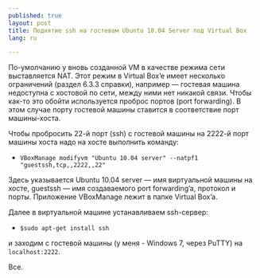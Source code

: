 ```yaml
---
published: true
layout: post
title: Поднятие ssh на гостевом Ubuntu 10.04 Server под Virtual Box
lang: ru

---
```


По-умолчанию у вновь созданной VM в качестве режима сети выставляется NAT. Этот режим в Virtual Box’e имеет несколько ограничений (раздел 6.3.3 справки), например — гостевая машина недоступна с хостовой по сети, между ними нет никакой связи. Чтобы как-то это обойти используется проброс портов (port forwarding). В этом случае порту гостевой машины ставится в соответствие порт машины-хоста.

Чтобы пробросить 22-й порт (ssh) с гостевой машины на 2222-й порт машины хоста надо на хосте выполнить команду:
  * `VBoxManage modifyvm "Ubuntu 10.04 server" --natpf1 "guestssh,tcp,,2222,,22"`

Здесь указывается Ubuntu 10.04 server — имя виртуальной машины на хосте, guestssh — имя создаваемого port forwarding’a, протокол и порты. Приложение VBoxManage лежит в папке Virtual Box’a.

Далее в виртуальной машине устанавливаем ssh-сервер:
  * `$sudo apt-get install ssh`

и заходим с гостевой машины (у меня - Windows 7, через PuTTY) на `localhost:2222`.

Все.
